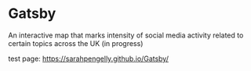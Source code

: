 # Gatsby
An interactive map that marks intensity of social media activity related to certain topics across the UK (in progress)

test page: https://sarahpengelly.github.io/Gatsby/
